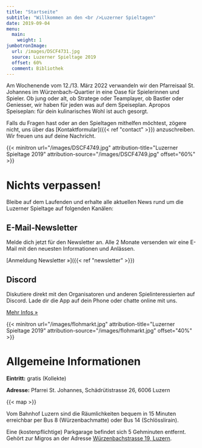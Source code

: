 ```yaml
---
title: "Startseite"
subtitle: "Willkommen an den <br />Luzerner Spieltagen"
date: 2019-09-04
menu:
  main:
    weight: 1
jumbotronImage:
  url: /images/DSCF4731.jpg
  source: Luzerner Spieltage 2019
  offset: 60%
  comment: Bibliothek
---
```


Am Wochenende vom 12./13. März 2022 verwandeln wir den Pfarreisaal St. Johannes im Würzenbach-Quartier in eine Oase für Spielerinnen und Spieler. Ob jung oder alt, ob Stratege oder Teamplayer, ob Bastler oder Geniesser, wir haben für jeden was auf dem Speiseplan. Apropos Speiseplan: für dein kulinarisches Wohl ist auch gesorgt.

Falls du Fragen hast oder an den Spieltagen mithelfen möchtest, zögere nicht, uns über das [Kontaktformular]({{< ref "contact" >}}) anzuschreiben. Wir freuen uns auf deine Nachricht.

{{< minitron url="/images/DSCF4749.jpg" attribution-title="Luzerner Spieltage 2019" attribution-source="/images/DSCF4749.jpg" offset="60%" >}}

# Nichts verpassen!
Bleibe auf dem Laufenden und erhalte alle aktuellen News rund um die Luzerner Spieltage auf folgenden Kanälen:

## E-Mail-Newsletter
Melde dich jetzt für den Newsletter an. Alle 2 Monate versenden wir eine E-Mail mit den neuesten Informationen und Anlässen.

[Anmeldung Newsletter »]({{< ref "newsletter" >}})

## Discord
Diskutiere direkt mit den Organisatoren und anderen Spielinteressierten auf Discord. Lade dir die App auf dein Phone oder chatte online mit uns.

[Mehr Infos »](https://chat.gildedernacht.ch)

{{< minitron url="/images/flohmarkt.jpg" attribution-title="Luzerner Spieltage 2019" attribution-source="/images/flohmarkt.jpg" offset="40%" >}}

# Allgemeine Informationen

**Eintritt:** gratis (Kollekte)

**Adresse:** Pfarrei St. Johannes, Schädrütistrasse 26, 6006 Luzern

{{< map >}}

Vom Bahnhof Luzern sind die Räumlichkeiten bequem in 15 Minuten erreichbar per Bus 8 (Würzenbachmatte) oder Bus 14 (Schlösslirain).

Eine (kostenpflichtige) Parkgarage befindet sich 5 Gehminuten entfernt. Gehört zur Migros an der Adresse [Würzenbachstrasse 19, Luzern](https://www.google.com/maps/place/Migros+Supermarkt/@47.0548083,8.3433408,18.5z/data=!4m5!3m4!1s0x478ffb4e3b438fcf:0x44bae0889972cca5!8m2!3d47.0550141!4d8.3437071).
